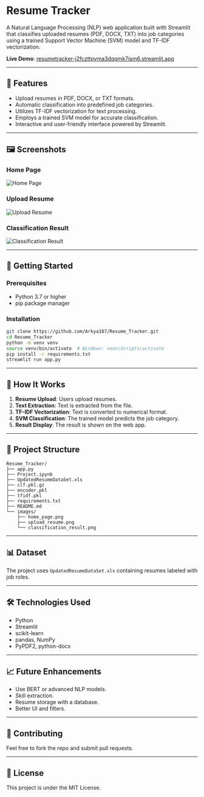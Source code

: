 # Resume Tracker

A Natural Language Processing (NLP) web application built with Streamlit that classifies uploaded resumes (PDF, DOCX, TXT) into job categories using a trained Support Vector Machine (SVM) model and TF-IDF vectorization.

**Live Demo**: [resumetracker-j2fczttpyma3dqqmk7ism6.streamlit.app](https://resumetracker-j2fczttpyma3dqqmk7ism6.streamlit.app)

---

## 📌 Features

- Upload resumes in PDF, DOCX, or TXT formats.
- Automatic classification into predefined job categories.
- Utilizes TF-IDF vectorization for text processing.
- Employs a trained SVM model for accurate classification.
- Interactive and user-friendly interface powered by Streamlit.

---

## 🖼️ Screenshots

### Home Page
![Home Page](images/home_page.png)

### Upload Resume
![Upload Resume](images/upload_resume.png)

### Classification Result
![Classification Result](images/classification_result.png)

---

## 🚀 Getting Started

### Prerequisites

- Python 3.7 or higher
- pip package manager

### Installation

```bash
git clone https://github.com/Arkya187/Resume_Tracker.git
cd Resume_Tracker
python -m venv venv
source venv/bin/activate  # Windows: venv\Scripts\activate
pip install -r requirements.txt
streamlit run app.py
```

---

## 🧠 How It Works

1. **Resume Upload**: Users upload resumes.
2. **Text Extraction**: Text is extracted from the file.
3. **TF-IDF Vectorization**: Text is converted to numerical format.
4. **SVM Classification**: The trained model predicts the job category.
5. **Result Display**: The result is shown on the web app.

---

## 📂 Project Structure

```
Resume_Tracker/
├── app.py
├── Project.ipynb
├── UpdatedResumeDataSet.xls
├── clf.pkl.gz
├── encoder.pkl
├── tfidf.pkl
├── requirements.txt
├── README.md
└── images/
    ├── home_page.png
    ├── upload_resume.png
    └── classification_result.png
```

---

## 📊 Dataset

The project uses `UpdatedResumeDataSet.xls` containing resumes labeled with job roles.

---

## 🛠️ Technologies Used

- Python
- Streamlit
- scikit-learn
- pandas, NumPy
- PyPDF2, python-docx

---

## 📈 Future Enhancements

- Use BERT or advanced NLP models.
- Skill extraction.
- Resume storage with a database.
- Better UI and filters.

---

## 🤝 Contributing

Feel free to fork the repo and submit pull requests.

---

## 📄 License

This project is under the MIT License.

